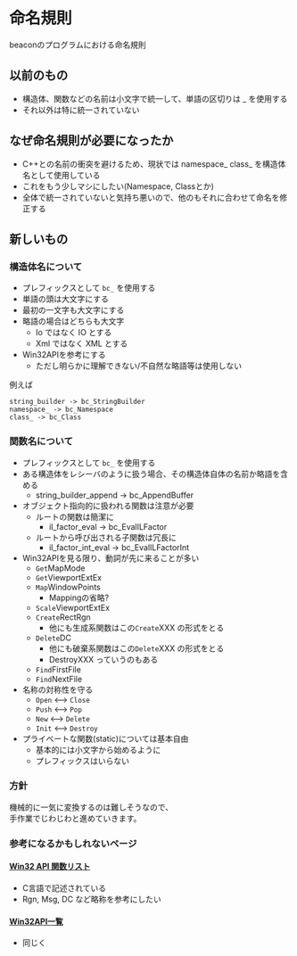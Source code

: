 # 命名規則
beaconのプログラムにおける命名規則

## 以前のもの
- 構造体、関数などの名前は小文字で統一して、単語の区切りは _ を使用する
- それ以外は特に統一されていない

## なぜ命名規則が必要になったか
- C++との名前の衝突を避けるため、現状では namespace_ class_ を構造体名として使用している
- これをもう少しマシにしたい(Namespace, Classとか)
- 全体で統一されていないと気持ち悪いので、他のもそれに合わせて命名を修正する

## 新しいもの
### 構造体名について
- プレフィックスとして `bc_` を使用する
- 単語の頭は大文字にする
- 最初の一文字も大文字にする
- 略語の場合はどちらも大文字
    - Io ではなく IO とする
    - Xml ではなく XML とする
- Win32APIを参考にする
    - ただし明らかに理解できない/不自然な略語等は使用しない

例えば
````
string_builder -> bc_StringBuilder
namespace_ -> bc_Namespace
class_ -> bc_Class
````

### 関数名について
- プレフィックスとして `bc_` を使用する
- ある構造体をレシーバのように扱う場合、その構造体自体の名前か略語を含める
    - string_builder_append -> bc_AppendBuffer
- オブジェクト指向的に扱われる関数は注意が必要
    - ルートの関数は簡潔に
        - il_factor_eval -> bc_EvalILFactor
    - ルートから呼び出される子関数は冗長に
        - il_factor_int_eval -> bc_EvalILFactorInt
- Win32APIを見る限り、動詞が先に来ることが多い
    - `Get`MapMode
    - `Get`ViewportExtEx
    - `Map`WindowPoints
        - Mappingの省略?
    - `Scale`ViewportExtEx
    - `Create`RectRgn
        - 他にも生成系関数はこの`Create`XXX の形式をとる
    - `Delete`DC
        - 他にも破棄系関数はこの`Delete`XXX の形式をとる
        - DestroyXXX っていうのもある
    - `Find`FirstFile
    - `Find`NextFile
- 名称の対称性を守る
    - `Open` <--> `Close`
    - `Push` <--> `Pop`
    - `New` <--> `Delete`
    - `Init` <--> `Destroy`
- プライベートな関数(static)については基本自由
    - 基本的には小文字から始めるように
    - プレフィックスはいらない

### 方針
機械的に一気に変換するのは難しそうなので、  
手作業でじわじわと進めていきます。

### 参考になるかもしれないページ
#### [Win32 API 関数リスト](http://chokuto.ifdef.jp/urawaza/api/)
- C言語で記述されている
- Rgn, Msg, DC など略称を参考にしたい
#### [Win32API一覧](http://codepanic.itigo.jp/win32.html)
- 同じく